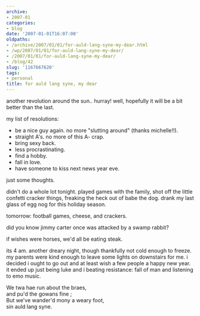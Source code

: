 ```yaml
---
archive:
- 2007-01
categories:
- blog
date: '2007-01-01T16:07:00'
oldpaths:
- /archive/2007/01/01/for-auld-lang-syne-my-dear.html
- /wp/2007/01/01/for-auld-lang-syne-my-dear/
- /2007/01/01/for-auld-lang-syne-my-dear/
- /blog/42
slug: '1167667620'
tags:
- personal
title: for auld lang syne, my dear
---
```


another revolution around the sun.. hurray! well, hopefully it will be
a bit better than the last.

my list of resolutions:

- be a nice guy again. no more "slutting around" (thanks michelle!!).
- straight A's. no more of this A- crap.
- bring sexy back.
- less procrastinating.
- find a hobby.
- fall in love.
- have someone to kiss next news year eve.

just some thoughts.

didn't do a whole lot tonight. played games with the family, shot off the
little confetti cracker things, freaking the heck out of babe the dog.
drank my last glass of egg nog for this holiday season.

tomorrow: football games, cheese, and crackers.

did you know jimmy carter once was attacked by a swamp rabbit?

if wishes were horses, we'd all be eating steak.

its 4 am. another dreary night, though thankfully not cold enough to
freeze. my parents were kind enough to leave some lights on downstairs for
me. i decided i ought to go out and at least wish a few people a happy new
year. it ended up just being luke and i beating resistance: fall of man
and listening to emo music.

We twa hae run about the braes,  
and pu'd the gowans fine ;  
But we've wander'd mony a weary foot,  
sin auld lang syne.

